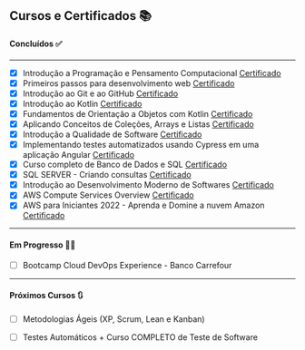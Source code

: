 ## Cursos e Certificados :books:

#### **Concluídos** :white_check_mark:

------

- [x] Introdução a Programação e Pensamento Computacional [Certificado](https://github.com/thauamoreira/Estudos-e-Certificados/blob/master/Certificados/Introdu%C3%A7%C3%A3o%20%C3%A0%20Programa%C3%A7%C3%A3o%20e%20Pensamento%20computacional.pdf)
- [x] Primeiros passos para desenvolvimento web [Certificado](https://github.com/thauamoreira/Estudos-e-Certificados/blob/master/Certificados/Primeiros%20passos%20para%20desenvolvimento%20web.pdf)
- [x] Introdução ao Git e ao GitHub [Certificado](https://github.com/thauamoreira/Estudos-e-Certificados/blob/master/Certificados/Introdu%C3%A7%C3%A3o%20ao%20Git%20e%20GitHub.pdf)
- [x] Introdução ao Kotlin [Certificado](https://github.com/thauamoreira/Estudos-e-Certificados/blob/master/Certificados/Introdu%C3%A7%C3%A3o%20ao%20Kotlin.pdf)
- [x] Fundamentos de Orientação a Objetos com Kotlin [Certificado](https://github.com/thauamoreira/Estudos-e-Certificados/blob/master/Certificados/Fundamentos%20de%20Orienta%C3%A7%C3%A3o%20a%20Objetos%20com%20Kotlin.pdf)
- [x] Aplicando Conceitos de Coleções, Arrays e Listas [Certificado](https://github.com/thauamoreira/Estudos-e-Certificados/blob/master/Certificados/Aplicando%20Conceitos%20de%20Cole%C3%A7%C3%B5es%20Arrays%20e%20Listas.pdf)
- [x] Introdução a Qualidade de Software [Certificado](https://github.com/thauamoreira/Estudos-e-Certificados/blob/master/Certificados/Introdu%C3%A7%C3%A3o%20a%20Qualidade%20de%20Software.pdf)
- [x] Implementando testes automatizados usando Cypress em uma aplicação Angular [Certificado](https://github.com/thauamoreira/Estudos-e-Certificados/blob/master/Certificados/Implementando%20testes%20automatizados%20usando%20Cypress%20em%20uma%20aplica%C3%A7%C3%A3o%20Angular%20.pdf)
- [x] Curso completo de Banco de Dados e SQL [Certificado]()
- [x] SQL SERVER - Criando consultas [Certificado](https://github.com/thauamoreira/Estudos-e-Certificados/blob/master/Certificados/SQL%20Server%20-%20Criando%20suas%20primeiras%20consultas.pdf)
- [x] Introdução ao Desenvolvimento Moderno de Softwares [Certificado]()
- [x] AWS Compute Services Overview [Certificado](https://github.com/thauamoreira/Estudos-e-Certificados/blob/master/Certificados/AWS%20Compute%20Services%20Overview.pdf)
- [x] AWS para Iniciantes 2022 - Aprenda e Domine a nuvem Amazon [Certificado]()

------

#### **Em Progresso** 🧑‍💻

- [ ] Bootcamp Cloud DevOps Experience - Banco Carrefour
  

------

#### **Próximos Cursos** :arrows_clockwise:

- [ ] Metodologias Ágeis (XP, Scrum, Lean e Kanban) 

- [ ] Testes Automáticos + Curso COMPLETO de Teste de Software 
